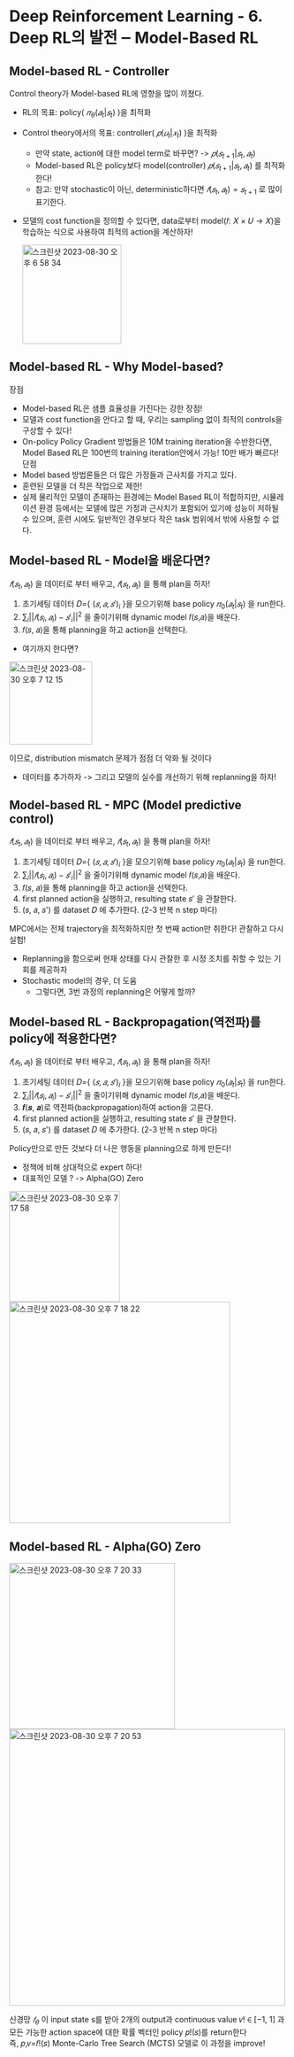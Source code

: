# Deep Reinforcement Learning - 6. Deep RL의 발전 ‒ Model-Based RL
## Model-based RL - Controller
Control theory가 Model-based RL에 영향을 많이 끼쳤다.
- RL의 목표: policy( $𝜋_\theta(𝑎_t|𝑠_t)$ )을 최적화
- Control theory에서의 목표: controller( $𝑝(𝑢_t|𝑥_t)$ )을 최적화
  - 만약 state, action에 대한 model term로 바꾸면? -> $𝑝 (𝑠_{t+1} | 𝑠_t, 𝑎_t)$
  - Model-based RL은 policy보다 model(controller) $𝑝 (𝑠_{t+1} | 𝑠_t, 𝑎_t)$ 를 최적화 한다!
  - 참고: 만약 stochastic이 아닌, deterministic하다면 $𝑓(𝑠_t, 𝑎_t) = 𝑠_{t+1}$ 로 많이 표기한다.
- 모델의 cost function을 정의할 수 있다면, data로부터 model(𝑓: 𝑋 × 𝑈 → 𝑋)을 학습하는 식으로 사용하여 최적의 action을 계산하자!

  <img width="179" alt="스크린샷 2023-08-30 오후 6 58 34" src="https://github.com/joony0512/Deep_Learning_Class/assets/109457820/cbc6e019-6f99-454e-bf56-511a7a0f8400">

## Model-based RL - Why Model-based?
장점
- Model-based RL은 샘플 효율성을 가진다는 강한 장점!
- 모델과 cost function을 안다고 할 때, 우리는 sampling 없이 최적의 controls을 구상할 수 있다!
- On-policy Policy Gradient 방법들은 10M training iteration을 수반한다면, Model Based RL은 100번의 training iteration안에서 가능! 10만 배가 빠르다!
단점
- Model based 방법론들은 더 많은 가정들과 근사치를 가지고 있다.
- 훈련된 모델을 더 작은 작업으로 제한!
- 실제 물리적인 모델이 존재하는 환경에는 Model Based RL이 적합하지만, 시뮬레이션 환경 등에서는 모델에 많은 가정과 근사치가 포함되어 있기에 성능이 저하될 수 있으며, 훈련 시에도 일반적인 경우보다 작은 task 범위에서 밖에 사용할 수 없다. 

## Model-based RL - Model을 배운다면?
$𝑓(𝑠_t, 𝑎_t)$ 을 데이터로 부터 배우고, $𝑓(𝑠_t, 𝑎_t)$ 을 통해 plan을 하자!
1. 초기세팅 데이터 𝐷={ $(𝑠,𝑎,𝑠')_i$ }을 모으기위해 base policy $𝜋_0(𝑎_t|𝑠_t)$ 을 run한다.
2. $∑_i || 𝑓(𝑠_i,𝑎_i) − 𝑠'_i||^2$ 을 줄이기위해 dynamic model 𝑓(𝑠,𝑎)을 배운다.
3. 𝑓(𝑠, 𝑎)을 통해 planning을 하고 action을 선택한다.
- 여기까지 한다면?

<img width="150" alt="스크린샷 2023-08-30 오후 7 12 15" src="https://github.com/joony0512/Deep_Learning_Class/assets/109457820/24bc0265-8f68-492d-9893-4470c3541039">

이므로, distribution mismatch 문제가 점점 더 악화 될 것이다 
- 데이터를 추가하자 -> 그리고 모델의 실수를 개선하기 위해 replanning을 하자!

## Model-based RL - MPC (Model predictive control)
$𝑓(𝑠_t, 𝑎_t)$ 을 데이터로 부터 배우고, $𝑓(𝑠_t, 𝑎_t)$ 을 통해 plan을 하자!
1. 초기세팅 데이터 𝐷={ $(𝑠,𝑎,𝑠')_i$ }을 모으기위해 base policy $𝜋_0(𝑎_t|𝑠_t)$ 을 run한다.
2. $∑_i || 𝑓(𝑠_i,𝑎_i) − 𝑠'_i||^2$ 을 줄이기위해 dynamic model 𝑓(𝑠,𝑎)을 배운다.
3. 𝑓(𝑠, 𝑎)을 통해 planning을 하고 action을 선택한다.
4. first planned action을 실행하고, resulting state 𝑠′ 을 관찰한다.
5. (𝑠, 𝑎, 𝑠') 를 dataset 𝐷 에 추가한다. (2-3 반복 n step 마다)

MPC에서는 전체 trajectory을 최적화하지만 첫 번째 action만 취한다! 관찰하고 다시 실험!
- Replanning을 함으로써 현재 상태를 다시 관찰한 후 시정 조치를 취할 수 있는 기회를 제공하자
- Stochastic model의 경우, 더 도움
  - 그렇다면, 3번 과정의 replanning은 어떻게 할까?
 
## Model-based RL - Backpropagation(역전파)를 policy에 적용한다면?
$𝑓(𝑠_t, 𝑎_t)$ 을 데이터로 부터 배우고, $𝑓(𝑠_t, 𝑎_t)$ 을 통해 plan을 하자!
1. 초기세팅 데이터 𝐷={ $(𝑠,𝑎,𝑠')_i$ }을 모으기위해 base policy $𝜋_0(𝑎_t|𝑠_t)$ 을 run한다.
2. $∑_i || 𝑓(𝑠_i,𝑎_i) − 𝑠'_i||^2$ 을 줄이기위해 dynamic model 𝑓(𝑠,𝑎)을 배운다.
3. 𝒇(𝒔, 𝒂)로 역전파(backpropagation)하여 action을 고른다.
4. first planned action을 실행하고, resulting state 𝑠′ 을 관찰한다.
5. (𝑠, 𝑎, 𝑠') 를 dataset 𝐷 에 추가한다. (2-3 반복 n step 마다)

   
Policy만으로 만든 것보다 더 나은 행동을 planning으로 하게 만든다! 
- 정책에 비해 상대적으로 expert 하다!
- 대표적인 모델 ? -> Alpha(GO) Zero

<img width="200" alt="스크린샷 2023-08-30 오후 7 17 58" src="https://github.com/joony0512/Deep_Learning_Class/assets/109457820/1ddd0bb2-df6b-40d0-b322-e2fc7b3cd766">

<img width="400" alt="스크린샷 2023-08-30 오후 7 18 22" src="https://github.com/joony0512/Deep_Learning_Class/assets/109457820/dfb1e960-720d-4822-8f3e-3762edfc473e">

## Model-based RL - Alpha(GO) Zero
<img width="300" alt="스크린샷 2023-08-30 오후 7 20 33" src="https://github.com/joony0512/Deep_Learning_Class/assets/109457820/485eec36-bc36-4919-a500-85ea976e3043">

<img width="500" alt="스크린샷 2023-08-30 오후 7 20 53" src="https://github.com/joony0512/Deep_Learning_Class/assets/109457820/d41204e5-48be-40d2-8680-ded81c357813">

신경망 $𝑓_\theta$ 이 input state s를 받아 2개의 output과 continuous value 𝑣! ∈ [−1, 1] 과 모든 가능한 action space에 대한 확률 벡터인 policy 𝑝!(𝑠)를 return한다   
즉, 𝑝,𝑣=𝑓!(𝑠)
Monte-Carlo Tree Search (MCTS) 모델로 이 과정을 improve!
